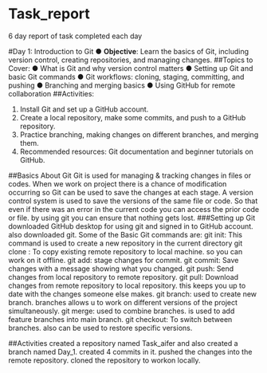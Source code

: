# Task_report
 6 day report of task completed each day


#Day 1: Introduction to Git
 ● __Objective__: Learn the basics of Git, including version control,
 creating repositories, and managing changes.
 ##Topics to Cover:
 ● What is Git and why version control matters
 ● Setting up Git and basic Git commands
 ● Git workflows: cloning, staging, committing, and pushing
 ● Branching and merging basics
 ● Using GitHub for remote collaboration
 ##Activities:
 1. Install Git and set up a GitHub account.
 2. Create a local repository, make some commits, and push to a
 GitHub repository.
 3. Practice branching, making changes on different branches, and
 merging them.
 4. Recommended resources: Git documentation and beginner tutorials
 on GitHub.


##Basics About Git
Git is used for  managing & tracking changes in files or codes. When we work on project there is a chance of modification occurring so Git can be used to save the changes at each stage. A version control system is used to save the versions of the same file or code. So that even if there was an error in the current code you can access the prior code or file. by using git you can ensure that nothing gets lost.
###Setting up Git
downloaded GitHub desktop for using git and signed in to GitHub account. also downloaded git. Some of the Basic Git commands are:
git init: This command is used to create a new repository in the current directory
git clone <repository-url>: To copy existing remote repository to local machine. so you can work on it offline.
git add: stage changes for commit.
git commit: Save changes with a message showing what you changed.
git push: Send changes from local repository to remote repository.
git pull: Download changes from remote repository to local repository. this keeps you up to date with the changes someone else makes.
git branch: used to create new branch. branches allows u to work on different versions of the project simultaneously.
git merge: used to combine branches. is used to add feature branches into main branch.
git checkout: To switch between branches. also can be used to restore specific versions.

##Activities
created a repository named Task_aifer and also created a branch named Day_1. created 4 commits in it. pushed the changes into the remote repository. cloned the repository to workon locally. 



